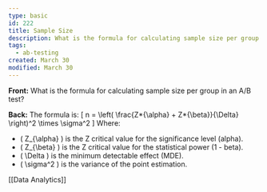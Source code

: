 ```yaml
---
type: basic
id: 222
title: Sample Size
description: What is the formula for calculating sample size per group in an A/B test?
tags:
  - ab-testing
created: March 30
modified: March 30
---
```


**Front:** What is the formula for calculating sample size per group in an A/B test?

**Back:** The formula is:
\[ n = \left( \frac{Z*{\alpha} + Z*{\beta}}{\Delta} \right)^2 \times \sigma^2 \]
Where:

- \( Z\_{\alpha} \) is the Z critical value for the significance level (alpha).
- \( Z\_{\beta} \) is the Z critical value for the statistical power (1 - beta).
- \( \Delta \) is the minimum detectable effect (MDE).
- \( \sigma^2 \) is the variance of the point estimation.

[[Data Analytics]]
